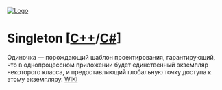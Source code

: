 [![Logo](https://raw.githubusercontent.com/ogycode/DesignPatterns/master/merch/singleton.PNG)](https://github.com/ogycode/DesignPatterns/tree/master/src/CreationalPatterns/Singleton)

# Singleton [[C++](https://github.com/ogycode/DesignPatterns/blob/master/src/CreationalPatterns/Singleton/SingletonCPP/SingletonCPP/SingletonCPP.cpp)/[C#]()]
Одиночка — порождающий шаблон проектирования, гарантирующий, что в однопроцессном приложении будет единственный экземпляр некоторого класса, и предоставляющий глобальную точку доступа к этому экземпляру. [WIKI](https://ru.wikipedia.org/wiki/%D0%9E%D0%B4%D0%B8%D0%BD%D0%BE%D1%87%D0%BA%D0%B0_(%D1%88%D0%B0%D0%B1%D0%BB%D0%BE%D0%BD_%D0%BF%D1%80%D0%BE%D0%B5%D0%BA%D1%82%D0%B8%D1%80%D0%BE%D0%B2%D0%B0%D0%BD%D0%B8%D1%8F))